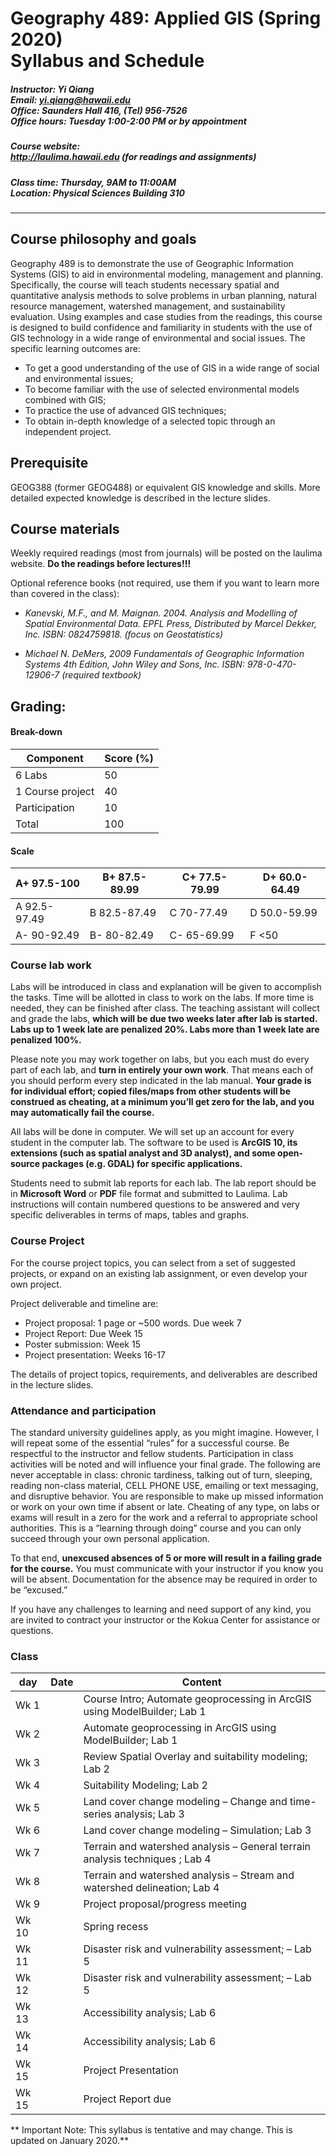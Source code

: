 
# Geography 489: Applied GIS  (Spring 2020) <br/>Syllabus and Schedule

##### Instructor: Yi Qiang <br/>Email: yi.qiang@hawaii.edu <br/>Office: Saunders Hall 416, (Tel) 956-7526 <br/>Office hours: Tuesday 1:00-2:00 PM or by appointment

##### Course website:<br/> http://laulima.hawaii.edu (for readings and assignments)

##### Class time: Thursday, 9AM to 11:00AM <br/>Location: Physical Sciences Building 310
---


## Course philosophy and goals

Geography 489 is to demonstrate the use of Geographic Information Systems (GIS) to aid in environmental modeling, management and planning.  Specifically, the course will teach students necessary spatial and quantitative analysis methods to solve problems in urban planning, natural resource management, watershed management, and sustainability evaluation.  Using examples and case studies from the readings, this course is designed to build confidence and familiarity in students with the use of GIS technology in a wide range of environmental and social issues. The specific learning outcomes are:
* 	To get a good understanding of the use of GIS in a wide range of social and environmental issues;
* 	To become familiar with the use of selected environmental models combined with GIS;
* 	To practice the use of advanced GIS techniques;
* 	To obtain in-depth knowledge of a selected topic through an independent project.

## Prerequisite
GEOG388 (former GEOG488) or equivalent GIS knowledge and skills.  More detailed expected knowledge is described in the lecture slides.

## Course materials
Weekly required readings (most from journals) will be posted on the laulima website. **Do the readings before lectures!!!**

Optional reference books (not required, use them if you want to learn more than covered in the class):

* *Kanevski, M.F., and M. Maignan. 2004. Analysis and Modelling of Spatial Environmental Data. EPFL Press, Distributed by Marcel Dekker, Inc. ISBN: 0824759818. (focus on Geostatistics)*

* *Michael N. DeMers, 2009 Fundamentals of Geographic Information Systems 4th Edition, John Wiley and Sons, Inc. ISBN: 978-0-470-12906-7 (required textbook)*

## Grading:
#### Break-down

|Component	|Score (%)|
|---------|---------|
|6 Labs	|50|
|1 Course project	|40|
|Participation	|10 |
|Total	|100|

#### Scale

|A+ 97.5-100	|B+ 87.5-89.99	|C+ 77.5-79.99	|D+ 60.0-64.49|
|---------------|-------|--------|--------|
|A   92.5-97.49	|B   82.5-87.49	|C   70-77.49	|D   50.0-59.99|
|A-  90-92.49	|B-  80-82.49	|C-  65-69.99	|F   <50|

### Course lab work
Labs will be introduced in class and explanation will be given to accomplish the tasks.  Time will be allotted in class to work on the labs.  If more time is needed, they can be finished after class.  The teaching assistant will collect and grade the labs, **which will be due two weeks later after lab is started.  Labs up to 1 week late are penalized 20%. Labs more than 1 week late are penalized 100%.**

Please note you may work together on labs, but you each must do every part of each lab, and **turn in entirely your own work**.  That means each of you should perform every step indicated in the lab manual. **Your grade is for individual effort; copied files/maps from other students will be construed as cheating, at a minimum you’ll get zero for the lab, and you may automatically fail the course.**

All labs will be done in computer. We will set up an account for every student in the computer lab. The software to be used is **ArcGIS 10, its extensions (such as spatial analyst and 3D analyst), and some open-source packages (e.g. GDAL) for specific applications.**

Students need to submit lab reports for each lab. The lab report should be in **Microsoft Word** or **PDF** file format and submitted to Laulima. Lab instructions will contain numbered questions to be answered and very specific deliverables in terms of maps, tables and graphs.

### Course Project
For the course project topics, you can select from a set of suggested projects, or expand on an existing lab assignment, or even develop your own project.

Project deliverable and timeline are:
*	Project proposal: 1 page or ~500 words. Due week 7
*	Project Report: Due Week 15
* 	Poster submission: Week 15
* 	Project presentation: Weeks 16-17

The details of project topics, requirements, and deliverables are described in the lecture slides.

### Attendance and participation
The standard university guidelines apply, as you might imagine. However, I will repeat some of the essential “rules” for a successful course.  Be respectful to the instructor and fellow students.  Participation in class activities will be noted and will influence your final grade.  The following are never acceptable in class: chronic tardiness, talking out of turn, sleeping, reading non-class material, CELL PHONE USE, emailing or text messaging, and disruptive behavior.  You are responsible to make up missed information or work on your own time if absent or late.  Cheating of any type, on labs or exams will result in a zero for the work and a referral to appropriate school authorities.  This is a “learning through doing” course and you can only succeed through your own personal application.  

To that end, **unexcused absences of 5 or more will result in a failing grade for the course.**  You must communicate with your instructor if you know you will be absent.  Documentation for the absence may be required in order to be “excused.”  

If you have any challenges to learning and need support of any kind, you are invited to contract your instructor or the Kokua Center for assistance or questions.  



### Class

|day |   Date    |  Content|
|---|---|---|
|Wk 1||Course Intro; Automate geoprocessing in ArcGIS using ModelBuilder; Lab 1|  
|Wk 2||Automate geoprocessing in ArcGIS using ModelBuilder; Lab 1|
|Wk 3||Review Spatial Overlay and suitability modeling; Lab 2|
|Wk 4||Suitability Modeling; Lab 2|
|Wk 5||Land cover change modeling – Change and time-series analysis; Lab 3|
|Wk 6||Land cover change modeling  – Simulation; Lab 3|
|Wk 7||Terrain and watershed analysis – General terrain analysis techniques ; Lab 4|
|Wk 8||Terrain and watershed analysis – Stream and watershed delineation; Lab 4|
|Wk 9||Project proposal/progress meeting |
|Wk 10||Spring recess|
|Wk 11||Disaster risk and vulnerability assessment; – Lab 5|
|Wk 12||Disaster risk and vulnerability assessment; – Lab 5|
|Wk 13||Accessibility analysis; Lab 6|
|Wk 14||Accessibility analysis; Lab 6|
|Wk 15||Project Presentation|
|Wk 15||Project Report due|



** Important Note: This syllabus is tentative and may change. This is updated on January 2020.**
